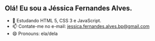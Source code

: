## Olá! Eu sou a Jéssica Fernandes Alves.

- 🌱 Estudando HTML 5, CSS 3 e JavaScript.
- 📫 Contate-me no e-mail: jessica.fernandes.alves.bp@gmail.com
- 😄 Pronouns: ela/dela



